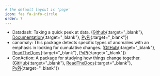 ```yaml
---
# the default layout is 'page'
icon: fas fa-info-circle
order: 7
---
```


- Datadash: Taking a quick peek at data. ([Github](https://github.com/galenseilis/datadash){:target="_blank"}, [Documentation](https://galenseilis.github.io/datadash/){:target="_blank"}, [PyPi](https://pypi.org/project/Datadash/){:target="_blank"})
- canomaly: This package detects specific types of anomalies with an emphasis in looking for cumulative changes. ([GitHub](https://github.com/galenseilis/canomaly){:target="_blank"}, [ReadTheDocs](https://canomaly.readthedocs.io/en/latest/index.html){:target="_blank"}, [PyPi](https://pypi.org/project/canomaly/){:target="_blank"})
- ConAction: A package for studying how things change together. ([GitHub](https://github.com/galenseilis/ConAction){:target="_blank"}, [ReadTheDocs](https://conaction.readthedocs.io/en/latest/){:target="_blank"}, [PyPi](https://pypi.org/project/conaction/){:target="_blank"})
